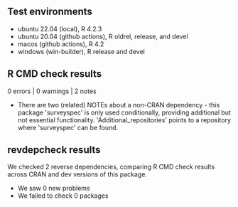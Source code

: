 ## Test environments

- ubuntu 22.04 (local), R 4.2.3
- ubuntu 20.04 (github actions), R oldrel, release, and devel
- macos (github actions), R 4.2
- windows (win-builder), R release and devel

## R CMD check results

0 errors | 0 warnings | 2 notes

- There are two (related) NOTEs about a non-CRAN dependency - this package 'surveyspec' is only used conditionally, providing additional but not essential functionality. 'Additional_repositories' points to a repository where 'surveyspec' can be found.

## revdepcheck results

We checked 2 reverse dependencies, comparing R CMD check results across CRAN and dev versions of this package.

- We saw 0 new problems
- We failed to check 0 packages

